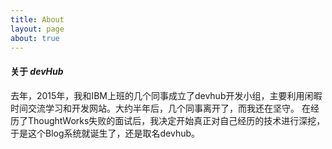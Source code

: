```yaml
---
title: About
layout: page
about: true
---
```


#### 关于 ***devHub***

去年，2015年，我和IBM上班的几个同事成立了devhub开发小组，主要利用闲暇时间交流学习和开发网站。大约半年后，几个同事离开了，而我还在坚守。
在经历了ThoughtWorks失败的面试后，我决定开始真正对自己经历的技术进行深挖，于是这个Blog系统就诞生了，还是取名devhub。

<div class="clear"></div>
